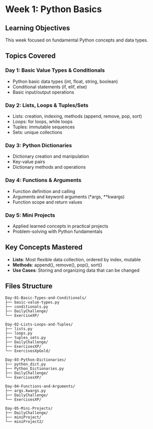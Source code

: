# Week 1: Python Basics

## Learning Objectives
This week focused on fundamental Python concepts and data types.

## Topics Covered

### Day 1: Basic Value Types & Conditionals
- Python basic data types (int, float, string, boolean)
- Conditional statements (if, elif, else)
- Basic input/output operations

### Day 2: Lists, Loops & Tuples/Sets
- Lists: creation, indexing, methods (append, remove, pop, sort)
- Loops: for loops, while loops
- Tuples: immutable sequences
- Sets: unique collections

### Day 3: Python Dictionaries
- Dictionary creation and manipulation
- Key-value pairs
- Dictionary methods and operations

### Day 4: Functions & Arguments
- Function definition and calling
- Arguments and keyword arguments (*args, **kwargs)
- Function scope and return values

### Day 5: Mini Projects
- Applied learned concepts in practical projects
- Problem-solving with Python fundamentals

## Key Concepts Mastered
- **Lists**: Most flexible data collection, ordered by index, mutable
- **Methods**: append(), remove(), pop(), sort()
- **Use Cases**: Storing and organizing data that can be changed

## Files Structure
```
Day-01-Basic-Types-and-Conditionals/
├── basic-value-types.py
├── conditionals.py
├── DailyChallenge/
└── ExerciseXP/

Day-02-Lists-Loops-and-Tuples/
├── lists.py
├── loops.py
├── tuples_sets.py
├── DailyChallenge/
├── ExercisesXP/
└── ExercisesXpGold/

Day-03-Python-Dictionaries/
├── python_dict.py
├── Python_Dictionaries.py
├── DailyChallenge/
└── ExercisesXP/

Day-04-Functions-and-Arguments/
├── args.kwargs.py
├── DailyChallenge/
└── ExercisesXP/

Day-05-Mini-Projects/
├── DailyChallenge/
├── miniProject/
└── miniProject2/
```